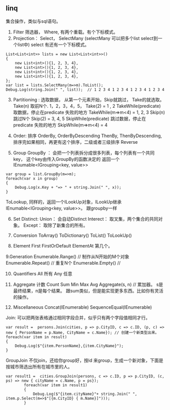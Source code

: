 ## linq
集合操作，类似与sql语句。

1. Filter 筛选器， Where, 有两个重载。有个下标模式。
2. Projection： Select， SelectMany (selectMany 可以把多个list select到一个list中)
select 有还有一个下标模式。
```
List<List<int>> lists = new List<List<int>>()
{
    new List<int>(){1, 2, 3, 4},
    new List<int>(){1, 2, 3, 4},
    new List<int>(){1, 2, 3, 4},
    new List<int>(){1, 2, 3, 4},
};
var list = lists.SelectMany(m=>m).ToList();
Debug.Log(string.Join(" ", list));  // 1 2 3 4 1 2 3 4 1 2 3 4 1 2 3 4
```
3. Partitioning :   选取数据， 从第一个元素开始，Skip就跳过， Take的就选取。
    Take(n) 取前N个.  1，2，3，4，5， Take(2) = 1 , 2
    TakeWhile(predicate) 取数据，停止在predicate 失败的地方 TakeWhile(m=>m<4) = 1, 2, 3
    Skip(n) 跳过N个   Skip(2) = 3, 4, 5
    SkipWhile(predicate) 跳过数据，停止在predicate 失败的地方 SkipWhile(m=>m<4) = 4

4. Order: 排序
OrderBy, OrderByDescending
ThenBy, ThenByDescending, 排序完如果相同，再更有这个排序，二级或者三级排序
Reverse

5. Group
GroupBy ： 会把一个列表拆分成很多列表，每个列表有一个共同key， 这个key由传入GroupBy的函数决定的
返回一个 IEnumable<IGrouping<key, value>>
```
var group = list.GroupBy(m=>m);
foreach(var x in group)
{
    Debug.Log(x.Key + "=> " + string.Join(" ", x));
}
```
ToLookup, 同样的，返回一个ILookUp对象，ILookUp继承IEnumable<IGrouping<key, value>>。 跟groupby一样

6. Set
Distinct:
Union： 会自动Distinct
Interect： 取叉集，两个集合的共同对象。
Except： 取除了新集合的所有。

7. Conversion
ToArray()
ToDictionary()
ToList()
ToLookUp()

8. Element
First
FirstOrDefault
ElementAt 第几个。

9.Generation
Enumerable.Range()  // 制作从N开始的M个对象
Enumerable.Repeat() // 重复N个
Enumerable.Empty() // 

10. Quantifiers
All  所有
Any  任意

11. Aggregate  计数
Count
Sum
Min
Max
Avg
Aggregate(s, n) // 累加器。 s是最终结果，n是每个结果。 跟sum类似，但是能实现更多东西。比如你有灵活的操作。


12. Miscellaneous
Concat(IEnumerable) 
SequenceEqual(IEnumerable)

Join: 可以把两张表格通过相同字段合并，似乎只有两个字段值相同才行。
```
var result =  persons.Join(cities, p => p.CityID, c => c.ID, (p, c) => new { PersonName = p.Name, CityName = c.Name}); // 创建一个新类型出来。
foreach(var item in result)
{
    Debug.Log($"{item.PersonName},{item.CityName}");
}
```

GroupJoin 不仅join，还给你group好，按id 来group，生成一个新对象，下面是按城市筛选出所有在城市里的人。
```
var result1 =  cities.GroupJoin(persons, c => c.ID, p => p.CityID, (c, ps) => new { cityName = c.Name, p = ps});
        foreach(var item in result1)
        {
            Debug.Log($"{item.cityName}"+ string.Join(" ", item.p.Select(m=>$"[{m.CityID} { m.Name}]")));
        }
```